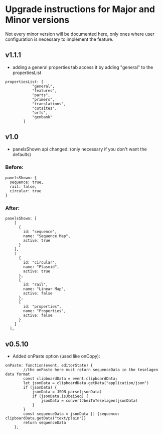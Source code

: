 # Upgrade instructions for Major and Minor versions
Not every minor version will be documented here, only ones where user configuration is necessary to implement the feature. 
## v1.1.1
- adding a general properties tab
access it by adding "general" to the propertiesList
```
propertiesList: [
			"general",
			"features",
			"parts",
			"primers",
			"translations",
			"cutsites",
			"orfs",
			"genbank"
		]
```

 ## v1.0 
- panelsShown api changed: 
(only necessary if you don't want the defaults)
### Before:
```
panelsShown: {
  sequence: true,
  rail: false,
  circular: true
}
```
### After: 
```
panelsShown: [
    [
      {
        id: "sequence",
        name: "Sequence Map",
        active: true
      }
    ],
    [
      {
        id: "circular",
        name: "Plasmid",
        active: true
      },
      {
        id: "rail",
        name: "Linear Map",
        active: false
      },
      {
        id: "properties",
        name: "Properties",
        active: false
      }
    ]
  ],
```


## v0.5.10
- Added onPaste option (used like onCopy): 
```
onPaste: function(event, editorState) {
		//the onPaste here must return sequenceData in the teselagen data format
		const clipboardData = event.clipboardData;
		let jsonData = clipboardData.getData("application/json")
		if (jsonData) {
			jsonData = JSON.parse(jsonData)
			if (jsonData.isJbeiSeq) {
				jsonData = convertJbeiToTeselagen(jsonData)
			}
		}
		const sequenceData = jsonData || {sequence: clipboardData.getData("text/plain")}
		return sequenceData
	},
  ```